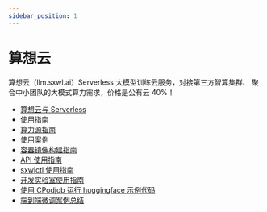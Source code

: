 ```yaml
---
sidebar_position: 1
---
```


# 算想云

算想云（llm.sxwl.ai）Serverless 大模型训练云服务，对接第三方智算集群、
聚合中小团队的大模式算力需求，价格是公有云 40%！

- [算想云与 Serverless](./serverless)
- [使用指南](./cp-user-guide)
- [算力源指南](./cps-user-guide)
- [使用案例](./use-case)
- [容器镜像构建指南](./image-build-guide)
- [API 使用指南](./api-user-guide)
- [sxwlctl 使用指南](./api-user-guide)
- [开发实验室使用指南](./cloud-pod.md)
- [使用 CPodjob 运行 huggingface 示例代码](./huggingface.md)
- [端到端微调案例总结](./end-to-end-finetune.md)
